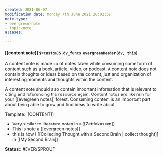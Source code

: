 ```yaml
---
created: 2021-06-07
modification date: Monday 7th June 2021 20:02:52
note-type: 
- evergreen-note
- topic-note
aliases:
- 
---
```

 
#### [[content note]] `$=customJS.dv_funcs.evergreenHeader(dv, this)`

A content note is made up of notes taken while consuming some form of content such as a book, article, video, or podcast. A content note does not contain thoughts or ideas based on the content, just and organization of interesting moments and thoughts within the content.

A content note should also contain important information that is relevant to citing and referencing the resource again. Content notes are like rain for your [[evergreen notes]] forest. Consuming content is an important part about being able to grow and find ideas to write about. 

Template: [[CONTENT]]

- Very similar to literature notes in a [[Zettlekassen]]
- This is note a [[evergreen notes]]
- this is how I [[Collecting Thought with a Second Brain | collect thought]] in [[My Second Brain]]

**Status**:: #EVER/SPROUT 

